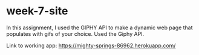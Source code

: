 # week-7-site


In this assignment, I used the GIPHY API to make a dynamic web page that populates with gifs of your choice. Used the Giphy API.

Link to working app: 
https://mighty-springs-86962.herokuapp.com/